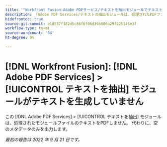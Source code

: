 ```yaml
---
title: '"Workfront Fusion:Adobe PDFサービス/テキストを抽出モジュールでテキストが生成されない»'
description: 「Adobe PDF Services/テキストの抽出モジュールは、処理されたPDFファイルのテキストを出力しません。 代わりに、空のメタデータのみを出力します。 "
hidefromtoc: true
source-git-commit: e1d537f182d5c86f6f06d39b806b29f225143e3f
workflow-type: tm+mt
source-wordcount: '64'
ht-degree: 0%

---
```



# [!DNL Workfront Fusion]: [!DNL Adobe PDF Services] > [!UICONTROL テキストを抽出] モジュールがテキストを生成していません

この [!DNL Adobe PDF Services] > [!UICONTROL テキストを抽出] モジュールは、処理されたモジュールファイルのテキストをPDFしません。 代わりに、空のメタデータのみを出力します。

_最初の報告は 2022 年 9 月 21 日です。_

